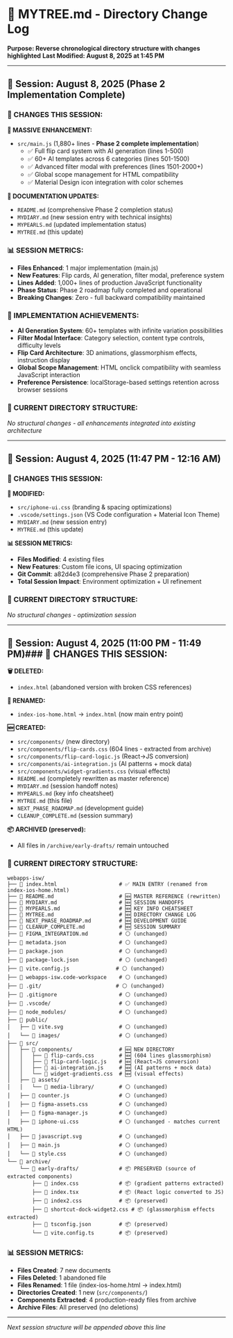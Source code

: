 # 🌳 MYTREE.md - Directory Change Log
**Purpose: Reverse chronological directory structure with changes highlighted**
**Last Modified: August 8, 2025 at 1:45 PM**

---

## 📅 Session: August 8, 2025 (Phase 2 Implementation Complete)

### **🎯 CHANGES THIS SESSION:**

**📝 MASSIVE ENHANCEMENT:**
- `src/main.js` (1,880+ lines - **Phase 2 complete implementation**)
  - ✅ Full flip card system with AI generation (lines 1-500)
  - ✅ 60+ AI templates across 6 categories (lines 501-1500)
  - ✅ Advanced filter modal with preferences (lines 1501-2000+)
  - ✅ Global scope management for HTML compatibility
  - ✅ Material Design icon integration with color schemes

**📝 DOCUMENTATION UPDATES:**
- `README.md` (comprehensive Phase 2 completion status)
- `MYDIARY.md` (new session entry with technical insights)
- `MYPEARLS.md` (updated implementation status)
- `MYTREE.md` (this update)

### **📊 SESSION METRICS:**
- **Files Enhanced**: 1 major implementation (main.js)
- **New Features**: Flip cards, AI generation, filter modal, preference system
- **Lines Added**: 1,000+ lines of production JavaScript functionality
- **Phase Status**: Phase 2 roadmap fully completed and operational
- **Breaking Changes**: Zero - full backward compatibility maintained

### **🎯 IMPLEMENTATION ACHIEVEMENTS:**
- **AI Generation System**: 60+ templates with infinite variation possibilities
- **Filter Modal Interface**: Category selection, content type controls, difficulty levels
- **Flip Card Architecture**: 3D animations, glassmorphism effects, instruction display
- **Global Scope Management**: HTML onclick compatibility with seamless JavaScript interaction
- **Preference Persistence**: localStorage-based settings retention across browser sessions

### **📂 CURRENT DIRECTORY STRUCTURE:**
*No structural changes - all enhancements integrated into existing architecture*

---

## 📅 Session: August 4, 2025 (11:47 PM - 12:16 AM)

### **🎯 CHANGES THIS SESSION:**

**📝 MODIFIED:**
- `src/iphone-ui.css` (branding & spacing optimizations)
- `.vscode/settings.json` (VS Code configuration + Material Icon Theme)
- `MYDIARY.md` (new session entry)
- `MYTREE.md` (this update)

**📊 SESSION METRICS:**
- **Files Modified**: 4 existing files
- **New Features**: Custom file icons, UI spacing optimization
- **Git Commit**: a82d4e3 (comprehensive Phase 2 preparation)
- **Total Session Impact**: Environment optimization + UI refinement

### **📂 CURRENT DIRECTORY STRUCTURE:**
*No structural changes - optimization session*

---

## 📅 Session: August 4, 2025 (11:00 PM - 11:49 PM)### **🎯 CHANGES THIS SESSION:**

**🗑️ DELETED:**
- `index.html` (abandoned version with broken CSS references)

**📝 RENAMED:**
- `index-ios-home.html` → `index.html` (now main entry point)

**🆕 CREATED:**
- `src/components/` (new directory)
- `src/components/flip-cards.css` (604 lines - extracted from archive)
- `src/components/flip-card-logic.js` (React→JS conversion)
- `src/components/ai-integration.js` (AI patterns + mock data)
- `src/components/widget-gradients.css` (visual effects)
- `README.md` (completely rewritten as master reference)
- `MYDIARY.md` (session handoff notes)
- `MYPEARLS.md` (key info cheatsheet)
- `MYTREE.md` (this file)
- `NEXT_PHASE_ROADMAP.md` (development guide)
- `CLEANUP_COMPLETE.md` (session summary)

**📦 ARCHIVED (preserved):**
- All files in `/archive/early-drafts/` remain untouched

### **📂 CURRENT DIRECTORY STRUCTURE:**

```
webapps-isw/
├── 📄 index.html                    # ✅ MAIN ENTRY (renamed from index-ios-home.html)
├── 📄 README.md                     # 🆕 MASTER REFERENCE (rewritten)
├── 📄 MYDIARY.md                    # 🆕 SESSION HANDOFFS
├── 📄 MYPEARLS.md                   # 🆕 KEY INFO CHEATSHEET
├── 📄 MYTREE.md                     # 🆕 DIRECTORY CHANGE LOG
├── 📄 NEXT_PHASE_ROADMAP.md         # 🆕 DEVELOPMENT GUIDE
├── 📄 CLEANUP_COMPLETE.md           # 🆕 SESSION SUMMARY
├── 📄 FIGMA_INTEGRATION.md          # ⚪ (unchanged)
├── 📄 metadata.json                 # ⚪ (unchanged)
├── 📄 package.json                  # ⚪ (unchanged)
├── 📄 package-lock.json             # ⚪ (unchanged)
├── 📄 vite.config.js               # ⚪ (unchanged)
├── 📄 webapps-isw.code-workspace    # ⚪ (unchanged)
├── 📁 .git/                        # ⚪ (unchanged)
├── 📁 .gitignore                    # ⚪ (unchanged)
├── 📁 .vscode/                      # ⚪ (unchanged)
├── 📁 node_modules/                 # ⚪ (unchanged)
├── 📁 public/
│   ├── 📄 vite.svg                  # ⚪ (unchanged)
│   └── 📁 images/                   # ⚪ (unchanged)
├── 📁 src/
│   ├── 📁 components/               # 🆕 NEW DIRECTORY
│   │   ├── 📄 flip-cards.css        # 🆕 (604 lines glassmorphism)
│   │   ├── 📄 flip-card-logic.js    # 🆕 (React→JS conversion)
│   │   ├── 📄 ai-integration.js     # 🆕 (AI patterns + mock data)
│   │   └── 📄 widget-gradients.css  # 🆕 (visual effects)
│   ├── 📁 assets/
│   │   └── 📁 media-library/        # ⚪ (unchanged)
│   ├── 📄 counter.js                # ⚪ (unchanged)
│   ├── 📄 figma-assets.css          # ⚪ (unchanged)
│   ├── 📄 figma-manager.js          # ⚪ (unchanged)
│   ├── 📄 iphone-ui.css             # ⚪ (unchanged - matches current HTML)
│   ├── 📄 javascript.svg            # ⚪ (unchanged)
│   ├── 📄 main.js                   # ⚪ (unchanged)
│   └── 📄 style.css                 # ⚪ (unchanged)
└── 📁 archive/
    └── 📁 early-drafts/             # 📦 PRESERVED (source of extracted components)
        ├── 📄 index.css             # 📦 (gradient patterns extracted)
        ├── 📄 index.tsx             # 📦 (React logic converted to JS)
        ├── 📄 index2.css            # 📦 (preserved)
        ├── 📄 shortcut-dock-widget2.css # 📦 (glassmorphism effects extracted)
        ├── 📄 tsconfig.json         # 📦 (preserved)
        └── 📄 vite.config.ts        # 📦 (preserved)
```

### **📊 SESSION METRICS:**
- **Files Created**: 7 new documents
- **Files Deleted**: 1 abandoned file
- **Files Renamed**: 1 file (index-ios-home.html → index.html)
- **Directories Created**: 1 new (`src/components/`)
- **Components Extracted**: 4 production-ready files from archive
- **Archive Files**: All preserved (no deletions)

---

*Next session structure will be appended above this line*
